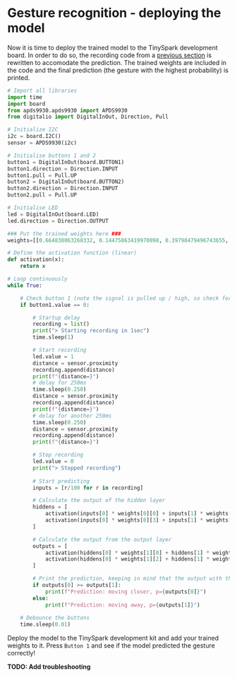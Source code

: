 # Gesture recognition - deploying the model

Now it is time to deploy the trained model to the TinySpark development board. In order to do so, the recording code from a [previous section](../chapter3/gesture_recognition_data.md) is rewritten to accomodate the prediction. The trained weights are included in the code and the final prediction (the gesture with the highest probability) is printed.

```python title="gesture_model.py"
# Import all libraries
import time
import board
from apds9930.apds9930 import APDS9930
from digitalio import DigitalInOut, Direction, Pull

# Initialize I2C
i2c = board.I2C()
sensor = APDS9930(i2c)

# Initialise buttons 1 and 2
button1 = DigitalInOut(board.BUTTON1)
button1.direction = Direction.INPUT
button1.pull = Pull.UP
button2 = DigitalInOut(board.BUTTON2)
button2.direction = Direction.INPUT
button2.pull = Pull.UP

# Initialise LED
led = DigitalInOut(board.LED)
led.direction = Direction.OUTPUT

### Put the trained weights here ###
weights=[[0.664838063268332, 0.14475863419970098, 0.39798479496743655, -0.1996792640967368, -0.10042784907697525, -0.38665016231765525], [0.19784347834163832, -0.7106415457739413, 0.6545148412015216, 0.1258938146460059]]

# Define the activation function (linear)
def activation(x):
    return x

# Loop continuously
while True:

    # Check button 1 (note the signal is pulled up / high, so check for low signal)
    if button1.value == 0:

        # Startup delay
        recording = list()
        print("> Starting recording in 1sec")
        time.sleep(1)

        # Start recording
        led.value = 1
        distance = sensor.proximity
        recording.append(distance)
        print(f"{distance=}")
        # delay for 250ms
        time.sleep(0.250)
        distance = sensor.proximity
        recording.append(distance)
        print(f"{distance=}")
        # delay for another 250ms
        time.sleep(0.250)
        distance = sensor.proximity
        recording.append(distance)
        print(f"{distance=}")

        # Stop recording
        led.value = 0
        print("> Stopped recording")
    
        # Start predicting
        inputs = [r/100 for r in recording]

        # Calculate the output of the hidden layer
        hiddens = [
            activation(inputs[0] * weights[0][0] + inputs[1] * weights[0][1] + inputs[2] * weights[0][2]),
            activation(inputs[0] * weights[0][3] + inputs[1] * weights[0][4] + inputs[2] * weights[0][5])
        ]

        # Calculate the output from the output layer
        outputs = [
            activation(hiddens[0] * weights[1][0] + hiddens[1] * weights[1][1]),
            activation(hiddens[0] * weights[1][2] + hiddens[1] * weights[1][3]),
        ]

        # Print the prediction, keeping in mind that the output with the highest probability is picked
        if outputs[0] >= outputs[1]:
            print(f"Prediction: moving closer, p={outputs[0]}")
        else:
            print(f"Prediction: moving away, p={outputs[1]}")
    
    # Debounce the buttons
    time.sleep(0.01)
```

Deploy the model to the TinySpark development kit and add your trained weights to it. Press `Button 1` and see if the model predicted the gesture correctly!

**TODO: Add troubleshooting**